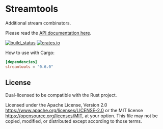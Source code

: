 # Streamtools

Additional stream combinators.

Please read the [API documentation here](https://docs.rs/streamtools/).

[![build_status](https://github.com/extremeandy/streamtools/actions/workflows/ci.yml/badge.svg)](https://github.com/extremeandy/streamtools/actions)
[![crates.io](https://img.shields.io/crates/v/streamtools.svg)](https://crates.io/crates/streamtools)

How to use with Cargo:

```toml
[dependencies]
streamtools = "0.6.0"
```

## License

Dual-licensed to be compatible with the Rust project.

Licensed under the Apache License, Version 2.0
https://www.apache.org/licenses/LICENSE-2.0 or the MIT license
https://opensource.org/licenses/MIT, at your
option. This file may not be copied, modified, or distributed
except according to those terms.